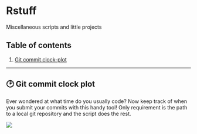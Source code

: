 # Rstuff

Miscellaneous scripts and little projects

## Table of contents

1. [Git commit clock-plot](#clock-plot)

---

## <a name="clock-plot">🕑</a> Git commit clock plot

Ever wondered at what time do you usually code? Now keep track of when you
submit your commits with this handy tool! Only requirement is the path to a 
local git repository and the script does the rest.

![]("commit-clock/commit-clock.png")